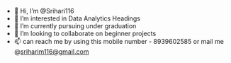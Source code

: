 - 👋 Hi, I’m @Srihari116
- 👀 I’m interested in Data Analytics Headings
- 🌱 I’m currently pursuing under graduation 
- 💞️ I’m looking to collaborate on beginner projects
- 📫 can reach me by using this mobile number - 8939602585 or mail me @sriharim116@gmail.com

<!---
Srihari116/Srihari116 is a ✨ special ✨ repository because its `README.md` (this file) appears on your GitHub profile.
You can click the Preview link to take a look at your changes.
--->
